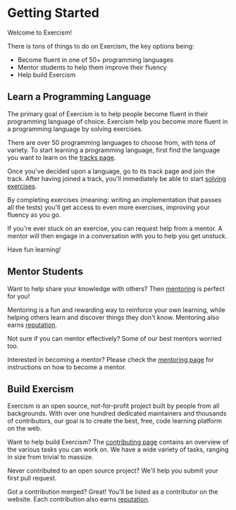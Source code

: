 # Getting Started

Welcome to Exercism!

There is tons of things to do on Exercism, the key options being:

- Become fluent in one of 50+ programming languages
- Mentor students to help them improve their fluency
- Help build Exercism

## Learn a Programming Language

The primary goal of Exercism is to help people become fluent in their programming language of choice.
Exercism help you become more fluent in a programming language by solving exercises.

There are over 50 programming languages to choose from, with tons of variety.
To start learning a programming language, first find the language you want to learn on the [tracks page](/tracks).

Once you've decided upon a language, go to its track page and join the track.
After having joined a track, you'll immediately be able to start [solving exercises](/docs/using/solving-exercises).

By completing exercises (meaning: writing an implementation that passes all the tests) you'll get access to even more exercises, improving your fluency as you go.

If you're ever stuck on an exercise, you can request help from a mentor.
A mentor will then engage in a conversation with you to help you get unstuck.

Have fun learning!

## Mentor Students

Want to help share your knowledge with others?
Then [mentoring](/mentoring) is perfect for you!

Mentoring is a fun and rewarding way to reinforce your own learning, while helping others learn and discover things they don't know.
Mentoring also earns [reputation](/docs/using/product/reputation).

Not sure if you can mentor effectively?
Some of our best mentors worried too.

Interested in becoming a mentor?
Please check the [mentoring page](/mentoring) for instructions on how to become a mentor.

## Build Exercism

Exercism is an open source, not-for-profit project built by people from all backgrounds.
With over one hundred dedicated maintainers and thousands of contributors, our goal is to create the best, free, code learning platform on the web.

Want to help build Exercism?
The [contributing page](/contributing) contains an overview of the various tasks you can work on.
We have a wide variety of tasks, ranging in size from trivial to massize.

Never contributed to an open source project?
We'll help you submit your first pull request.

Got a contribution merged? Great!
You'll be listed as a contributor on the website.
Each contribution also earns [reputation](/docs/using/product/reputation).
